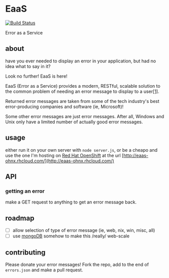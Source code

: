 # EaaS
[![Build Status](https://travis-ci.org/ohnx/EaaS.svg?branch=master)](https://travis-ci.org/ohnx/EaaS)

Error as a Service

## about
have you ever needed to display an error in your application, but had no idea what to say in it?

Look no further! EaaS is here!

EaaS (Error as a Service) provides a modern, RESTful, scalable solution to the common problem of needing an error message to display to a user[\[1\]](http://foaas.com/).

Returned error messages are taken from some of the tech industry's best error-producing companies and software (ie, Microsoft)!

Some other error messages are just error messages. After all, Windows and Unix only have a limited number of actually good error messages.

## usage
either run it on your own server with `node server.js`, or be a cheapo and use the one I'm hosting on [Red Hat OpenShift](https://www.openshift.com/) at the url [http://eaas-ohnx.rhcloud.com/](http://eaas-ohnx.rhcloud.com/)

## API
### getting an error
make a GET request to anything to get an error message back.

## roadmap
 - [ ] allow selection of type of error message (ie, web, nix, win, misc, all)
 - [ ] use [mongoDB](https://www.youtube.com/watch?v=dQw4w9WgXcQ) somehow to make this /really/ web-scale

## contributing
Please donate your error messages! Fork the repo, add to the end of `errors.json` and make a pull request.
